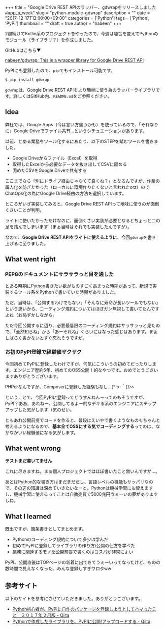 +++
title = "Google Drive REST APIのラッパー、gdwrapをリリースしました #app_a_week"
slug = "python-module-gdwrap"
description = ""
date = "2017-12-17T12:00:00+09:00"
categories = ['Python']
tags = ['Python', 'PyPI']
thumbnail = ""
draft = true
author = "nabeen"
+++

2週続けてKotlin系のプロジェクトをやったので、今週は趣旨を変えてPythonのモジュール（ライブラリ？）を作成しました。

GitHubはこちら▼

[nabeen/gdwrap: This is a wrapper library for Google Drive REST API](https://github.com/nabeen/gdwrap)

PyPIにも登録したので、`pip`でもインストール可能です。

```bash
$ pip install gdwrap
```

`gdwrap`は、Google Drive REST APIをより簡単に使う為のラッパーライブラリです。詳しくはGitHub内、`README.md`をご参照ください。

## Idea

弊社では、Google Apps（今は言い方違うかも）を使っているので、「それなりに」Google Driveでファイル共有...というシチュエーションがあります。

以前、とある業務をツール化するにあたり、以下のSTEPを踏むツールを書きました。

- Google Driveからファイル（Excel）を取得
- 取得したExcelから必要なデータを抜き出してCSVに固める
- 固めたCSVをGoogle Driveで共有する

ここまでなら「別にドライブ経由じゃなくて良くね？」となるんですが、作業の属人化を防ぎたかった（ローカルに環境作りたくないと言われたorz）のでChatOps化の為にGoogle Drive経由の方法を選択しています。

ところがいざ実装してみると、Google Drive REST APIって地味に使うのが面倒くさいことが判明。

ライトに使いたかっただけなのに、面倒くさい実装が必要となるとちょっと二の足を踏んでしまいます（まぁ当時はそれでも実装したんですが）。

なので、**Google Drive REST APIをライトに使えるように**、今回`gdwrap`を書き上げるに至りました。

## What went right

### PEP8のドキュメントにサラサラっと目を通した

とある時期にPython書きたい欲がものすごく高まった時期があって、新規で実装するツール系をPythonで書いていた時期がありました。

ただ、当時は、「公開するわけでもない」「そんなに寿命が長いツールでもない」という思いから、コーディング規約についてはほぼガン無視して書いてたんですよね（お恥ずかしながら。

ただ今回公開するに辺り、必要最低限のコーディング規約はサラサラっと見たので、「全然知らね」から「あーそれね」くらいにはなった感じはあります。まぁしばらく書かないとすぐ忘れそうですが。

### お初のPyPI登録で経験値ザクザク

今回初めてPyPIに登録したわけですが、何気にこういうの初めてだったりします。エンジニア歴約5年、初めてのOSS公開！的なやつです。おめでとうございますありがとうございます。

PHPerなんですが、Composerに登録した経験もなし...(*´σｰ｀)ｴﾍﾍ

ということで、今回PyPIに登録ってどうすんねんーってのもそうですが、PyPI？ああ、あれねー、公開してるよー的なデキる系のエンジニアにステップアップした気がします（気のせい。

ともあれ公開前提でコードを作ると、普段はえいやで書くようなものもちゃんと考えるようになるので、**基本全てOSSにする気でコーディングする**ってのは、なかなかいい経験値になる気がします。

## What went wrong

**テストまだ書いてません**

これに尽きますね。まぁ個人プロジェクトではほぼ書いたこと無いんですが...。

あとはPython的な書き方はまだまだだし、言語レベルの機能もサッパリなので、その辺の知識は深めていきたいなーと。Pythonは機械学習にも使えますし、機械学習に使えるってことは自動売買で5000兆円うぇーいの夢がありますしね。

## What I learned

既出ですが、箇条書きとしてまとめます。

- Pythonのコーディング規約について多少は学んだ
- 初めてPyPIに登録してライブラリの作り方/公開の仕方を学べた
- 業務に関連するモノを公開前提で書くのはコスパが非常によい

PyPI、公開直後はTOPページの新着に出てきてうぇーいってなったけど、ものの数時間で見えなくなった。みんな登録しすぎワロタww

## 参考サイト

以下のサイトを参考にさせていただきました。ありがとうございます。

- [Python初心者が、PyPIに自作のパッケージを登録しようとしてハマったこと　２０１７年２月版 \- Qiita](https://qiita.com/tokyo-noctambulist/items/cafcbd589e39d45d693f)
- [Pythonで作成したライブラリを、PyPIに公開/アップロードする \- Qiita](https://qiita.com/icoxfog417/items/edba14600323df6bf5e0)
